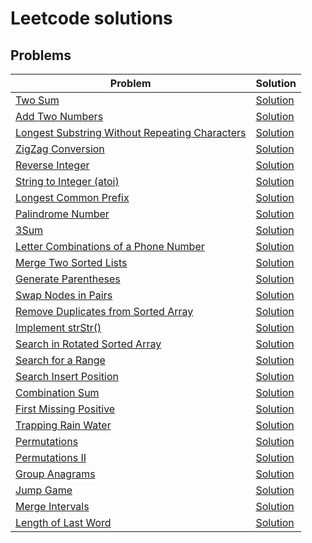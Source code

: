 # Leetcode solutions

## Problems

| Problem | Solution |
| ------------- | ------------- |
| [Two Sum](https://leetcode.com/problems/two-sum/description/) | [Solution](ID_1.java) |
| [Add Two Numbers](https://leetcode.com/problems/add-two-numbers/description/) | [Solution](ID_2.java) |
| [Longest Substring Without Repeating Characters](https://leetcode.com/problems/longest-substring-without-repeating-characters/description/) | [Solution](ID_3.java) |
| [ZigZag Conversion ](https://leetcode.com/problems/zigzag-conversion/description/) | [Solution](ID_6.java) |
| [Reverse Integer](https://leetcode.com/problems/reverse-integer/description/) | [Solution](ID_7.java) |
| [String to Integer (atoi) ](https://leetcode.com/problems/string-to-integer-atoi/description/) | [Solution](ID_8.java) |
| [Longest Common Prefix ](https://leetcode.com/problems/longest-common-prefix/description/) | [Solution](ID_14.java) |
| [Palindrome Number](https://leetcode.com/problems/palindrome-number/description/) | [Solution](ID_9.java) |
| [3Sum](https://leetcode.com/problems/3sum/description/) | [Solution](ID_15.java) |
| [Letter Combinations of a Phone Number ](https://leetcode.com/problems/letter-combinations-of-a-phone-number/description/) | [Solution](ID_17.java) |
| [Merge Two Sorted Lists ](https://leetcode.com/problems/merge-two-sorted-lists/description/) | [Solution](ID_21.java) |
| [Generate Parentheses](https://leetcode.com/problems/generate-parentheses/description/) | [Solution](ID_22.java) |
| [Swap Nodes in Pairs ](https://leetcode.com/problems/swap-nodes-in-pairs/description/) | [Solution](ID_24.java) |
| [Remove Duplicates from Sorted Array](https://leetcode.com/problems/remove-duplicates-from-sorted-array/description/) | [Solution](ID_26.java) |
| [Implement strStr()](https://leetcode.com/problems/implement-strstr/description/) | [Solution](ID_28.java) |
| [Search in Rotated Sorted Array](https://leetcode.com/problems/search-in-rotated-sorted-array/description/) | [Solution](ID_33.java) |
| [Search for a Range ](https://leetcode.com/problems/search-for-a-range/description/) | [Solution](ID_34.java) |
| [Search Insert Position ](https://leetcode.com/problems/search-insert-position/description/) | [Solution](ID_35.java) |
| [Combination Sum ](https://leetcode.com/problems/combination-sum/description/) | [Solution](ID_39.java) |
| [First Missing Positive ](https://leetcode.com/problems/first-missing-positive/description/) | [Solution](ID_41.java) |
| [Trapping Rain Water](https://leetcode.com/problems/trapping-rain-water/description/) | [Solution](ID_42.java) |
| [Permutations](https://leetcode.com/problems/permutations/description/) | [Solution](ID_46.java) |
| [Permutations II](https://leetcode.com/problems/permutations-ii/description/) | [Solution](ID_47.java) |
| [Group Anagrams](https://leetcode.com/problems/group-anagrams/description/) | [Solution](ID_49.java) |
| [Jump Game ](https://leetcode.com/problems/jump-game/description/) | [Solution](ID_55.java) |
| [Merge Intervals ](https://leetcode.com/problems/merge-intervals/description/) | [Solution](ID_56.java) |
| [Length of Last Word ](https://leetcode.com/problems/length-of-last-word/description/) | [Solution](ID_58.java) |
